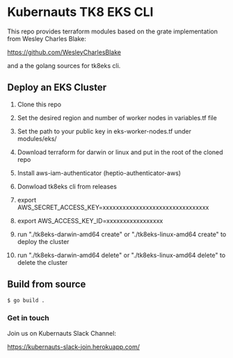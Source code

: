 # Kubernauts TK8 EKS CLI

This repo provides terraform modules based on the grate implementation from Wesley Charles Blake:

https://github.com/WesleyCharlesBlake

and a the golang sources for tk8eks cli.

## Deploy an EKS Cluster

1. Clone this repo

2. Set the desired region and number of worker nodes in variables.tf file

3. Set the path to your public key in eks-worker-nodes.tf under modules/eks/

4. Download terraform for darwin or linux and put in the root of the cloned repo

5. Install aws-iam-authenticator (heptio-authenticator-aws)

6. Donwload tk8eks cli from releases  

7. export AWS_SECRET_ACCESS_KEY=xxxxxxxxxxxxxxxxxxxxxxxxxxxxxxxx

8. export AWS_ACCESS_KEY_ID=xxxxxxxxxxxxxxxxx

9. run "./tk8eks-darwin-amd64 create" or "./tk8eks-linux-amd64 create" to deploy the cluster

10. run "./tk8eks-darwin-amd64 delete" or "./tk8eks-linux-amd64 delete" to delete the cluster

## Build from source

```bash
$ go build .
```

### Get in touch

Join us on Kubernauts Slack Channel:

https://kubernauts-slack-join.herokuapp.com/